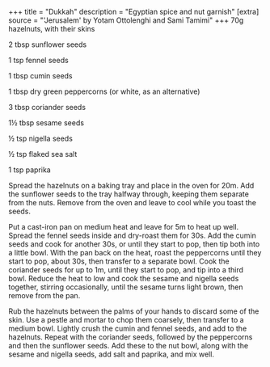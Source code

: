+++
title = "Dukkah"
description = "Egyptian spice and nut garnish"
[extra]
source = "'Jerusalem' by Yotam Ottolenghi and Sami Tamimi"
+++
70g hazelnuts, with their skins

2 tbsp sunflower seeds

1 tsp fennel seeds

1 tbsp cumin seeds

1 tbsp dry green peppercorns (or white, as an alternative)

3 tbsp coriander seeds

1½ tbsp sesame seeds

½ tsp nigella seeds

½ tsp flaked sea salt

1 tsp paprika
<!-- sep -->
Spread the hazelnuts on a baking tray and place in the oven for 20m.
Add the sunflower seeds to the tray halfway through, keeping them separate from the nuts.
Remove from the oven and leave to cool while you toast the seeds.

Put a cast-iron pan on medium heat and leave for 5m to heat up well.
Spread the fennel seeds inside and dry-roast them for 30s.
Add the cumin seeds and cook for another 30s, or until they start to pop, then tip both into a little bowl.
With the pan back on the heat, roast the peppercorns until they start to pop, about 30s, then transfer to a separate bowl.
Cook the coriander seeds for up to 1m, until they start to pop, and tip into a third bowl.
Reduce the heat to low and cook the sesame and nigella seeds together, stirring occasionally, until the sesame turns light brown, then remove from the pan.

Rub the hazelnuts between the palms of your hands to discard some of the skin.
Use a pestle and mortar to chop them coarsely, then transfer to a medium bowl.
Lightly crush the cumin and fennel seeds, and add to the hazelnuts.
Repeat with the coriander seeds, followed by the peppercorns and then the sunflower seeds.
Add these to the nut bowl, along with the sesame and nigella seeds, add salt and paprika, and mix well.
